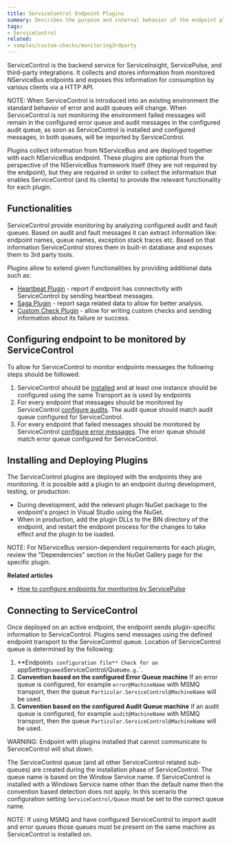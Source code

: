 ```yaml
---
title: ServiceControl Endpoint Plugins
summary: Describes the purpose and internal behavior of the endpoint plugins used by ServiceControl
tags:
- ServiceControl
related:
- samples/custom-checks/monitoring3rdparty
---
```


ServiceControl is the backend service for ServiceInsight, ServicePulse, and third-party integrations. It collects and stores information from monitored NServiceBus endpoints and exposes this information for consumption by various clients via a HTTP API.

NOTE: When ServiceControl is introduced into an existing environment the standard behavior of error and audit queues will change. When ServiceControl is not monitoring the environment failed messages will remain in the configured error queue and audit messages in the configured audit queue, as soon as ServiceControl is installed and configured messages, in both queues, will be imported by ServiceControl.

Plugins collect information from NServiceBus and are deployed together with each NServiceBus endpoint. These plugins are optional from the perspective of the NServiceBus framework itself (they are not required by the endpoint), but they are required in order to collect the information that enables ServiceControl (and its clients) to provide the relevant functionality for each plugin.

## Functionalities

ServiceControl provide monitoring by analyzing configured audit and fault queues. Based on audit and fault messages it can extract information like: endpoint names, queue names, exception stack traces etc. Based on that information ServiceControl stores them in built-in database and exposes them to 3rd party tools.

Plugins allow to extend given functionalities by providing additional data such as:
 - [Heartbeat Plugin](heartbeat.md) - report if endpoint has connectivity with ServiceControl by sending heartbeat messages.
 - [Saga Plugin](saga-audit.md) - report saga related data to allow for better analysis.
 - [Custom Check Plugin](custom-checks.md) - allow for writing custom checks and sending information about its failure or success.

## Configuring endpoint to be monitored by ServiceControl

To allow for ServiceControl to monitor endpoints messages the following steps should be followed:

1. ServiceControl should be [installed](/servicecontrol/installation.md) and at least one instance should be configured using the same Transport as is used by endpoints
2. For every endpoint that messages should be monitored by ServiceControl [configure audits](/nservicebus/operations/auditing.md#configuring-auditing). The audit queue should match audit queue configured for ServiceControl.
3. For every endpoint that failed messages should be monitored by ServiceControl [configure error messages](/nservicebus/errors/#configure-the-error-queue). The erorr queue should match error queue configured for ServiceControl.


## Installing and Deploying Plugins

The ServiceControl plugins are deployed with the endpoints they are monitoring. It is possible add a plugin to an endpoint during development, testing, or production:

 * During development, add the relevant plugin NuGet package to the endpoint's project in Visual Studio using the NuGet.
 * When in production, add the plugin DLLs to the BIN directory of the endpoint, and restart the endpoint process for the changes to take effect and the plugin to be loaded.

NOTE: For NServiceBus version-dependent requirements for each plugin, review the "Dependencies" section in the NuGet Gallery page for the specific plugin.

**Related articles**

 - [How to configure endpoints for monitoring by ServicePulse](/servicepulse/how-to-configure-endpoints-for-monitoring.md)


## Connecting to ServiceControl

Once deployed on an active endpoint, the endpoint sends plugin-specific information to ServiceControl. Plugins send messages using the defined endpoint transport to the ServiceControl queue. Location of ServiceControl queue is determined by the following:

1. **Endpoint`s configuration file**
Check for an `appSetting` named `ServiceControl/Queue` e.g. `<add key="ServiceControl/Queue" value="particular.servicecontrol"/>`.
1. **Convention based on the configured Error Queue machine**
If an error queue is configured, for example `error@MachineName` with MSMQ transport, then the queue `Particular.ServiceControl@MachineName` will be used.
1. **Convention based on the configured Audit Queue machine**
If an audit queue is configured, for example `audit@MachineName` with MSMQ transport, then the queue `Particular.ServiceControl@MachineName` will be used.

WARNING: Endpoint with plugins installed that cannot communicate to ServiceControl will shut down.

The ServiceControl queue (and all other ServiceControl related sub-queues) are created during the installation phase of ServiceControl.  The  queue name is based on the Window Service name.  If ServiceControl is installed with a Windows Service name other than the default name then the convention based detection does not apply.  In this scenario the configuration setting `ServiceControl/Queue` must be set to the correct queue name.  

NOTE: If using MSMQ and have configured ServiceControl to import audit and error queues those queues must be present on the same machine as ServiceControl is installed on.
